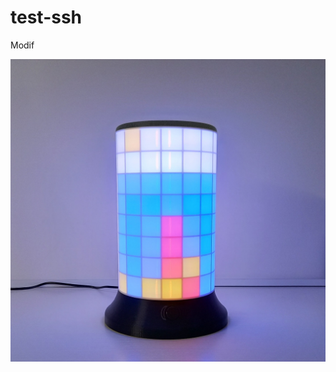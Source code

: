 # test-ssh
Modif

![Image lampe](https://raw.githubusercontent.com/PeekLeon/Heliox-lampe-pixel_Puissance4/master/HelioxPuissance4.jpg "Lampe Heliox avec le puissance 4")
